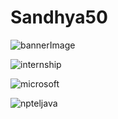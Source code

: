 # Sandhya50

![bannerImage](https://github.com/Sandhyapoka/Sandhya50/assets/110318592/b1251d64-4973-4eb2-8c8a-696c77f42756)


![internship](https://github.com/Sandhyapoka/Sandhya50/assets/110318592/72c5c0f4-86d3-49c0-8e59-1e4df8ab23ba)


![microsoft](https://github.com/Sandhyapoka/Sandhya50/assets/110318592/63f9190e-fe18-4a96-8722-207d16a429ea)

![npteljava](https://github.com/Sandhyapoka/Sandhya50/assets/110318592/4828d116-e1fe-412e-9d2d-e2dc58e9e5c9)

